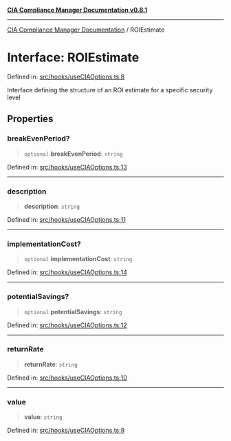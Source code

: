 [**CIA Compliance Manager Documentation v0.8.1**](../README.md)

***

[CIA Compliance Manager Documentation](../globals.md) / ROIEstimate

# Interface: ROIEstimate

Defined in: [src/hooks/useCIAOptions.ts:8](https://github.com/Hack23/cia-compliance-manager/blob/4236f4375d9cfb0505c191818eeb5443ec527132/src/hooks/useCIAOptions.ts#L8)

Interface defining the structure of an ROI estimate for a specific security level

## Properties

### breakEvenPeriod?

> `optional` **breakEvenPeriod**: `string`

Defined in: [src/hooks/useCIAOptions.ts:13](https://github.com/Hack23/cia-compliance-manager/blob/4236f4375d9cfb0505c191818eeb5443ec527132/src/hooks/useCIAOptions.ts#L13)

***

### description

> **description**: `string`

Defined in: [src/hooks/useCIAOptions.ts:11](https://github.com/Hack23/cia-compliance-manager/blob/4236f4375d9cfb0505c191818eeb5443ec527132/src/hooks/useCIAOptions.ts#L11)

***

### implementationCost?

> `optional` **implementationCost**: `string`

Defined in: [src/hooks/useCIAOptions.ts:14](https://github.com/Hack23/cia-compliance-manager/blob/4236f4375d9cfb0505c191818eeb5443ec527132/src/hooks/useCIAOptions.ts#L14)

***

### potentialSavings?

> `optional` **potentialSavings**: `string`

Defined in: [src/hooks/useCIAOptions.ts:12](https://github.com/Hack23/cia-compliance-manager/blob/4236f4375d9cfb0505c191818eeb5443ec527132/src/hooks/useCIAOptions.ts#L12)

***

### returnRate

> **returnRate**: `string`

Defined in: [src/hooks/useCIAOptions.ts:10](https://github.com/Hack23/cia-compliance-manager/blob/4236f4375d9cfb0505c191818eeb5443ec527132/src/hooks/useCIAOptions.ts#L10)

***

### value

> **value**: `string`

Defined in: [src/hooks/useCIAOptions.ts:9](https://github.com/Hack23/cia-compliance-manager/blob/4236f4375d9cfb0505c191818eeb5443ec527132/src/hooks/useCIAOptions.ts#L9)
